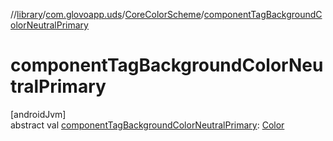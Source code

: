 //[library](../../../index.md)/[com.glovoapp.uds](../index.md)/[CoreColorScheme](index.md)/[componentTagBackgroundColorNeutralPrimary](component-tag-background-color-neutral-primary.md)

# componentTagBackgroundColorNeutralPrimary

[androidJvm]\
abstract val [componentTagBackgroundColorNeutralPrimary](component-tag-background-color-neutral-primary.md): [Color](https://developer.android.com/reference/kotlin/androidx/compose/ui/graphics/Color.html)
